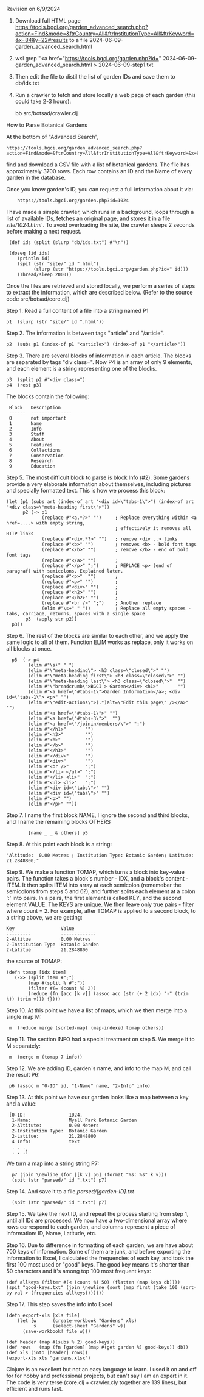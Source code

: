 Revision on 6/9/2024

1. Download full HTML page https://tools.bgci.org/garden_advanced_search.php?action=Find&mode=&ftrCountry=All&ftrInstitutionType=All&ftrKeyword=&x=84&y=22#results to a file 2024-06-09-garden_advanced_search.html

2. wsl grep "<td><a href=\"https://tools.bgci.org/garden.php?id=" 2024-06-09-garden_advanced_search.html > 2024-06-09-step1.txt

3. Then edit the file to distil the list of garden IDs and save them to db/ids.txt

4. Run a crawler to fetch and store locally a web page of each garden (this could take 2-3 hours):

     bb src/botsad/crawler.clj





How to Parse Botanical Gardens

At the bottom of "Advanced Search",

    https://tools.bgci.org/garden_advanced_search.php?action=Find&mode=&ftrCountry=All&ftrInstitutionType=All&ftrKeyword=&x=84&y=22#results

find and download a CSV file with a list of botanical gardens.
The file has approximately 3700 rows.
Each row contains an ID and the Name of every garden in the database.

Once you know garden's ID, you can request a full information about it via:

        https://tools.bgci.org/garden.php?id=1024

I have made a simple crawler, which runs in a background, loops through a list of available IDs,
fetches an original page, and stores it in a file _site/1024.html_ .
To avoid overloading the site, the crawler sleeps 2 seconds before making a
next request.

     (def ids (split (slurp "db/ids.txt") #"\n"))

     (doseq [id ids]
        (println id)
        (spit (str "site/" id ".html")
              (slurp (str "https://tools.bgci.org/garden.php?id=" id)))
        (Thread/sleep 2000))

Once the files are retrieved and stored locally, we perform a series of steps
to extract the information, which are described below.  (Refer to the source code src/botsad/core.clj)

Step 1. Read a full content of a file into a string named P1

    p1  (slurp (str "site/" id ".html"))

Step 2. The information is between tags "article" and "/article".

    p2  (subs p1 (index-of p1 "<article>") (index-of p1 "</article>"))

Step 3. There are several blocks of information in each article. The blocks are separated by tags
"div class=". Now P4 is an array of only 9 elements, and each element is a string representing
one of the blocks.

    p3  (split p2 #"<div class=")
    p4  (rest p3)

The blocks contain the following:

     Block   Description
     ------  ---------------
     0       not important
     1       Name
     2       Info
     3       Staff
     4       About
     5       Features
     6       Collections
     7       Conservation
     8       Research
     9       Education


Step 5. The most difficult block to parse is block Info (#2).
Some gardens provide a very elaborate information about themselves, including pictures and
specially formatted text. This is how we process this block:

    (let [p1 (subs art (index-of art "<div id=\"tabs-1\">") (index-of art "<div class=\"meta-heading first\">"))
          p2 (-> p1
                 (replace #"<a.*?>" "")     ; Replace everything within <a href=....> with empty string,
                                            ; effectively it removes all HTTP links
                 (replace #"<div.*?>" "")   ; remove <div ..> links
                 (replace #"<b>" "")        ; removes <b> - bold font tags
                 (replace #"</b>" "")       ; remove </b> - end of bold font tags
                 (replace #"</a>" "")       ;
                 (replace #"</p>" ";")      ; REPLACE <p> (end of paragraf) with semicolons. Explained later.
                 (replace #"<p>"  "")       ;
                 (replace #"<p>" "")        ;
                 (replace #"<div>" "")      ;
                 (replace #"<h2>" "")       ;
                 (replace #"</h2>" "")      ;
                 (replace #"<br />" ";")    ; Another replace
                 (elim #"\s+" " "))         ; Replace all empty spaces - tabs, carriage, returns, spaces with a single space
           p3  (apply str p2)]
      p3))


Step 6. The rest of the blocks are similar to each other, and we apply the same logic to all of them. Function
ELIM works as replace, only it works on all blocks at once.

      p5  (-> p4
            (elim #"\s+" " ")
            (elim #"\"meta-heading\"> <h3 class=\"closed\">" "")
            (elim #"\"meta-heading first\"> <h3 class=\"closed\">" "")
            (elim #"\"meta-heading last\"> <h3 class=\"closed\">"  "")
            (elim #"\"breadcrumb\">BGCI > Garden</div> <h1>"       "")
            (elim #"<a href=\"#tabs-1\">Garden Information</a>; <div id=\"tabs-1\"> <p>" "")
            (elim #"\"edit-actions\">(.*)alt=\"Edit this page\" /></a>" "")
            (elim #"<a href=\"#tabs-1\">" "")
            (elim #"<a href=\"#tabs-3\">"  "")
            (elim #"<a href=\"/joinin/members/\">" ";")
            (elim #"</h1>"       "")
            (elim #"<h3>"        "")
            (elim #"<b>"         "")
            (elim #"</b>"        "")
            (elim #"</h3>"       "")
            (elim #"</div>"      "")
            (elim #"<div>"       "")
            (elim #"<br />"      ";")
            (elim #"</li> </ul>" ";")
            (elim #"</li> <li>"  ";")
            (elim #"<ul> <li>"   ";")
            (elim #"<div id=\"tabs\">" "")
            (elim #"<div id=\"tabs\">" "")
            (elim #"<p>" "")
            (elim #"</p>" ""))

Step 7. I name the first block NAME, I ignore the second and third blocks, and I name the
remaining blocks OTHERS

            [name _ _ & others] p5

Step 8. At this point each block is a string:

    "Altitude:	0.00 Metres ; Institution Type: Botanic Garden; Latitude: 21.2848800;"

Step 9. We make a function TOMAP, which turns a block into key-value pairs.
The function takes a block's number - IDX, and a block's content - ITEM.
It then splits ITEM into array at each semicolon (rememeber the semicolons from steps 5 and 6?), and further splits
each element at a colon ':' into pairs.
In a pairs, the first element is called KEY, and the second element VALUE.
The KEYS are unique. We then leave only true pairs - filter where count = 2. For example, after TOMAP is applied to a
second block, to a string above, we are getting:

    Key                 Value
    ---------           -------------
    2-Altitue           0.00 Metres
    2-Institution Type  Botanic Garden
    2-Latitue           21.2848800

the source of TOMAP:

    (defn tomap [idx item]
       (->> (split item #";")
            (map #(split % #":"))
            (filter #(= (count %) 2))
            (reduce (fn [acc [k v]] (assoc acc (str (+ 2 idx) "-" (trim k)) (trim v))) {})))

Step 10. At this point we have a list of maps, which we then merge into a single map M:

     m  (reduce merge (sorted-map) (map-indexed tomap others))

Step 11. The section INFO had a special treatment on step 5. We merge it to M separately:

     m  (merge m (tomap 7 info))

Step 12. We are adding ID, garden's name, and info to the map M, and call the result P6:

     p6 (assoc m "0-ID" id, "1-Name" name, "2-Info" info)

Step 13. At this point we have our garden looks like a map between a key and a value:

     [0-ID:                1024,
      1-Name:              Myall Park Botanic Garden
      2-Altitute:          0.00 Meters
      2-Institution Type:  Botanic Garden
      2-Latitue:           21.2848800
      4-Info:              text
      . . .
      . . .]

We turn a map into a string string P7:

      p7 (join \newline (for [[k v] p6] (format "%s: %s" k v)))
      (spit (str "parsed/" id ".txt") p7)

Step 14. And save it to a file _parsed/[garden-ID].txt_

      (spit (str "parsed/" id ".txt") p7)

Step 15. We take the next ID, and repeat the process starting from step 1, until all IDs are processed.
We now have a two-dimensional array where rows correspond to each garden, and columns represent a piece of information:
ID, Name, Latitude, etc.

Step 16. Due to difference in formatting of each garden, we are have about 700 keys of information.
Some of them are junk, and before exporting the information to Excel, I calculated the frequencies of each
key, and took the first 100 most used or "good" keys.
The good key means it's shorter than 50 characters and it's among top 100 most frequent keys:

    (def allkeys (filter #(< (count %) 50) (flatten (map keys db))))
    (spit "good-keys.txt" (join \newline (sort (map first (take 100 (sort-by val > (frequencies allkeys)))))))


Step 17. This step saves the info into Excel

    (defn export-xls [xls file]
        (let [w      (create-workbook "Gardens" xls)
              s      (select-sheet "Gardens" w)]
          (save-workbook! file w)))

    (def header (map #(subs % 2) good-keys))
    (def rows   (map (fn [garden] (map #(get garden %) good-keys)) db))
    (def xls (into [header] rows))
    (export-xls xls "gardens.xlsx")

Clojure is an excellent but not an easy language to learn.
I used it on and off for for hobby and professional projects, but can't
say I am an expert in it. The code is very terse (core.clj + crawler.cly together are 139 lines),
but efficient and runs fast.



